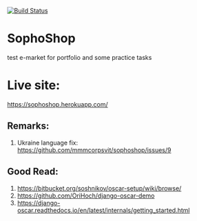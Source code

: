[![Build Status](https://travis-ci.org/mmmcorpsvit/sophoshop.svg?branch=master)](https://travis-ci.org/mmmcorpsvit/sophoshop)

# SophoShop
test e-market for portfolio and some practice tasks

# Live site:
https://sophoshop.herokuapp.com/

## Remarks:
1. Ukraine language fix: https://github.com/mmmcorpsvit/sophoshop/issues/9

## Good Read:
1. https://bitbucket.org/soshnikov/oscar-setup/wiki/browse/
2. https://github.com/OriHoch/django-oscar-demo
3. https://django-oscar.readthedocs.io/en/latest/internals/getting_started.html
